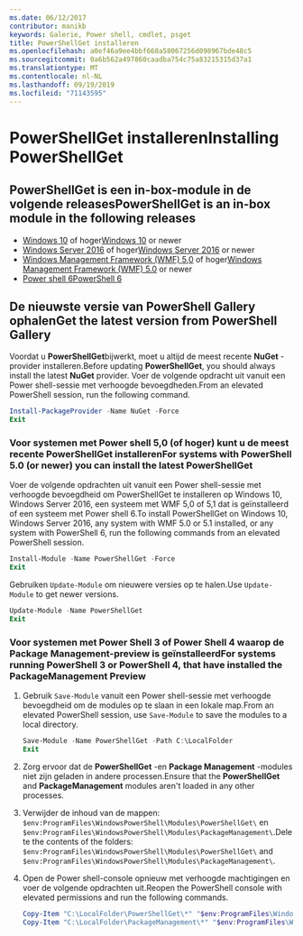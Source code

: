 ```yaml
---
ms.date: 06/12/2017
contributor: manikb
keywords: Galerie, Power shell, cmdlet, psget
title: PowerShellGet installeren
ms.openlocfilehash: a0ef46a9ee4bbf668a58067256d098967bde48c5
ms.sourcegitcommit: 0a6b562a497860caadba754c75a83215315d37a1
ms.translationtype: MT
ms.contentlocale: nl-NL
ms.lasthandoff: 09/19/2019
ms.locfileid: "71143595"
---
```

# <a name="installing-powershellget"></a><span data-ttu-id="f1471-103">PowerShellGet installeren</span><span class="sxs-lookup"><span data-stu-id="f1471-103">Installing PowerShellGet</span></span>

## <a name="powershellget-is-an-in-box-module-in-the-following-releases"></a><span data-ttu-id="f1471-104">PowerShellGet is een in-box-module in de volgende releases</span><span class="sxs-lookup"><span data-stu-id="f1471-104">PowerShellGet is an in-box module in the following releases</span></span>

- <span data-ttu-id="f1471-105">[Windows 10](https://www.microsoft.com/windows) of hoger</span><span class="sxs-lookup"><span data-stu-id="f1471-105">[Windows 10](https://www.microsoft.com/windows) or newer</span></span>
- <span data-ttu-id="f1471-106">[Windows Server 2016](/windows-server/windows-server) of hoger</span><span class="sxs-lookup"><span data-stu-id="f1471-106">[Windows Server 2016](/windows-server/windows-server) or newer</span></span>
- <span data-ttu-id="f1471-107">[Windows Management Framework (WMF) 5,0](https://www.microsoft.com/download/details.aspx?id=50395) of hoger</span><span class="sxs-lookup"><span data-stu-id="f1471-107">[Windows Management Framework (WMF) 5.0](https://www.microsoft.com/download/details.aspx?id=50395) or newer</span></span>
- [<span data-ttu-id="f1471-108">Power shell 6</span><span class="sxs-lookup"><span data-stu-id="f1471-108">PowerShell 6</span></span>](https://github.com/PowerShell/PowerShell/releases)

## <a name="get-the-latest-version-from-powershell-gallery"></a><span data-ttu-id="f1471-109">De nieuwste versie van PowerShell Gallery ophalen</span><span class="sxs-lookup"><span data-stu-id="f1471-109">Get the latest version from PowerShell Gallery</span></span>

<span data-ttu-id="f1471-110">Voordat u **PowerShellGet**bijwerkt, moet u altijd de meest recente **NuGet** -provider installeren.</span><span class="sxs-lookup"><span data-stu-id="f1471-110">Before updating **PowerShellGet**, you should always install the latest **NuGet** provider.</span></span> <span data-ttu-id="f1471-111">Voer de volgende opdracht uit vanuit een Power shell-sessie met verhoogde bevoegdheden.</span><span class="sxs-lookup"><span data-stu-id="f1471-111">From an elevated PowerShell session, run the following command.</span></span>

```powershell
Install-PackageProvider -Name NuGet -Force
Exit
```

### <a name="for-systems-with-powershell-50-or-newer-you-can-install-the-latest-powershellget"></a><span data-ttu-id="f1471-112">Voor systemen met Power shell 5,0 (of hoger) kunt u de meest recente PowerShellGet installeren</span><span class="sxs-lookup"><span data-stu-id="f1471-112">For systems with PowerShell 5.0 (or newer) you can install the latest PowerShellGet</span></span>

<span data-ttu-id="f1471-113">Voer de volgende opdrachten uit vanuit een Power shell-sessie met verhoogde bevoegdheid om PowerShellGet te installeren op Windows 10, Windows Server 2016, een systeem met WMF 5,0 of 5,1 dat is geïnstalleerd of een systeem met Power shell 6.</span><span class="sxs-lookup"><span data-stu-id="f1471-113">To install PowerShellGet on Windows 10, Windows Server 2016, any system with WMF 5.0 or 5.1 installed, or any system with PowerShell 6, run the following commands from an elevated PowerShell session.</span></span>

```powershell
Install-Module -Name PowerShellGet -Force
Exit
```

<span data-ttu-id="f1471-114">Gebruiken `Update-Module` om nieuwere versies op te halen.</span><span class="sxs-lookup"><span data-stu-id="f1471-114">Use `Update-Module` to get newer versions.</span></span>

```powershell
Update-Module -Name PowerShellGet
Exit
```

### <a name="for-systems-running-powershell-3-or-powershell-4-that-have-installed-the-packagemanagement-preview"></a><span data-ttu-id="f1471-115">Voor systemen met Power Shell 3 of Power Shell 4 waarop de Package Management-preview is geïnstalleerd</span><span class="sxs-lookup"><span data-stu-id="f1471-115">For systems running PowerShell 3 or PowerShell 4, that have installed the PackageManagement Preview</span></span>

1. <span data-ttu-id="f1471-116">Gebruik `Save-Module` vanuit een Power shell-sessie met verhoogde bevoegdheid om de modules op te slaan in een lokale map.</span><span class="sxs-lookup"><span data-stu-id="f1471-116">From an elevated PowerShell session, use `Save-Module` to save the modules to a local directory.</span></span>

   ```powershell
   Save-Module -Name PowerShellGet -Path C:\LocalFolder
   Exit
   ```

1. <span data-ttu-id="f1471-117">Zorg ervoor dat de **PowerShellGet** -en **Package Management** -modules niet zijn geladen in andere processen.</span><span class="sxs-lookup"><span data-stu-id="f1471-117">Ensure that the **PowerShellGet** and **PackageManagement** modules aren't loaded in any other processes.</span></span>
1. <span data-ttu-id="f1471-118">Verwijder de inhoud van de mappen: `$env:ProgramFiles\WindowsPowerShell\Modules\PowerShellGet\` en `$env:ProgramFiles\WindowsPowerShell\Modules\PackageManagement\`.</span><span class="sxs-lookup"><span data-stu-id="f1471-118">Delete the contents of the folders: `$env:ProgramFiles\WindowsPowerShell\Modules\PowerShellGet\` and `$env:ProgramFiles\WindowsPowerShell\Modules\PackageManagement\`.</span></span>
1. <span data-ttu-id="f1471-119">Open de Power shell-console opnieuw met verhoogde machtigingen en voer de volgende opdrachten uit.</span><span class="sxs-lookup"><span data-stu-id="f1471-119">Reopen the PowerShell console with elevated permissions and run the following commands.</span></span>

   ```powershell
   Copy-Item "C:\LocalFolder\PowerShellGet\*" "$env:ProgramFiles\WindowsPowerShell\Modules\PowerShellGet\" -Recurse -Force
   Copy-Item "C:\LocalFolder\PackageManagement\*" "$env:ProgramFiles\WindowsPowerShell\Modules\PackageManagement\" -Recurse -Force
   ```
